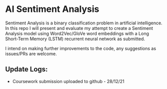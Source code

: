 # AI Sentiment Analysis

Sentiment Analysis is a binary classification problem in artificial intelligence. In this repo I will present and evaluate my
attempt to create a Sentiment Analysis model using Word2Vec/GloVe word embeddings with a Long Short-Term Memory
(LSTM) recurrent neural network as submitted. 

I intend on making further improvements to the code, any suggestions as issues/PRs are welcome.

## Update Logs:
  - Coursework submission uploaded to github - 28/12/21 
